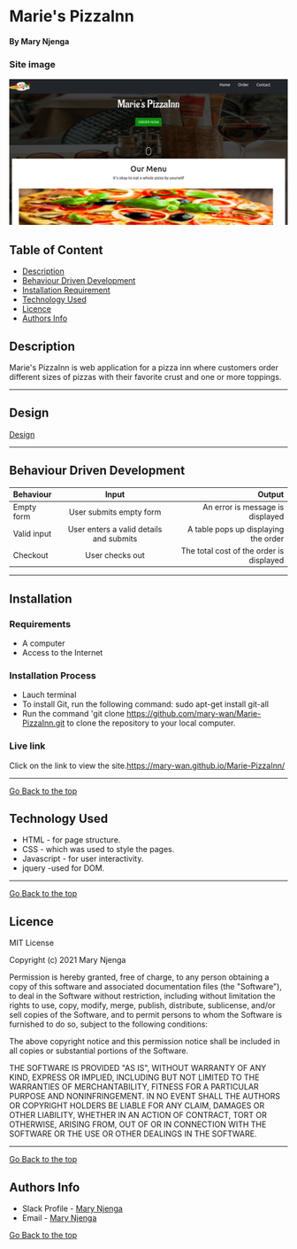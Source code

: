 # Marie's PizzaInn
#### By Mary Njenga
### Site image
![Site Image](img/site.png)
## Table of Content
+ [Description](#description)
+ [Behaviour Driven Development](#Behaviour-Driven-Development)
+ [Installation Requirement](#Installation)
+ [Technology Used](#technology-used)
+ [Licence](#licence)
+ [Authors Info](#author-Info)
## Description
 Marie's PizzaInn is web application for a pizza inn where customers order different sizes of pizzas with their favorite crust and one or more toppings.

****
## Design
[Design](https://i.postimg.cc/pTqkWTgT/design.jpg)
****
## Behaviour Driven Development
| Behaviour      | Input     | Output     |
| :------------- | :----------: | -----------: |
|  Empty form    | User submits empty form | An error is message is displayed    |
|  Valid input    | User enters a valid details and submits    | A table  pops up  displaying the order  |
|  Checkout    | User checks out   | The total cost of the order is displayed  |


****
## Installation
### Requirements
* A computer
* Access to the Internet
### Installation Process
* Lauch terminal
* To install Git, run the following command: sudo apt-get install git-all
* Run the command 'git clone https://github.com/mary-wan/Marie-PizzaInn.git to clone the repository to your local computer.
### Live link
 Click on the link to view the site.https://mary-wan.github.io/Marie-PizzaInn/
****
[Go Back to the top](#maries-pizzainn)
## Technology Used
* HTML - for page structure.
* CSS - which was used to style the pages.
* Javascript - for user interactivity.
* jquery -used for DOM.

****
[Go Back to the top](#maries-pizzainn)
## Licence
MIT License

Copyright (c) 2021 Mary Njenga

Permission is hereby granted, free of charge, to any person obtaining a copy
of this software and associated documentation files (the "Software"), to deal
in the Software without restriction, including without limitation the rights
to use, copy, modify, merge, publish, distribute, sublicense, and/or sell
copies of the Software, and to permit persons to whom the Software is
furnished to do so, subject to the following conditions:

The above copyright notice and this permission notice shall be included in all
copies or substantial portions of the Software.

THE SOFTWARE IS PROVIDED "AS IS", WITHOUT WARRANTY OF ANY KIND, EXPRESS OR
IMPLIED, INCLUDING BUT NOT LIMITED TO THE WARRANTIES OF MERCHANTABILITY,
FITNESS FOR A PARTICULAR PURPOSE AND NONINFRINGEMENT. IN NO EVENT SHALL THE
AUTHORS OR COPYRIGHT HOLDERS BE LIABLE FOR ANY CLAIM, DAMAGES OR OTHER
LIABILITY, WHETHER IN AN ACTION OF CONTRACT, TORT OR OTHERWISE, ARISING FROM,
OUT OF OR IN CONNECTION WITH THE SOFTWARE OR THE USE OR OTHER DEALINGS IN THE
SOFTWARE.


****
[Go Back to the top](#maries-pizzainn)
## Authors Info
* Slack Profile - [Mary Njenga](https://app.slack.com/client/T077KKCG6/GLRQR61NW/user_profile/U027VKL1WLT?cdn_fallback=1)
* Email - [Mary Njenga](mary.njenga@student.moringaschool.com)

[Go Back to the top](#maries-pizzainn)